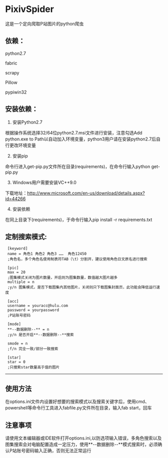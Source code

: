PixivSpider
===
这是一个定向爬取P站图片的python爬虫

依赖：
---
python2.7  

fabric  

scrapy  

Pillow  

pypiwin32  



安装依赖：
---
1. 安装Python2.7 
 
根据操作系统选择32/64位python2.7.msi文件进行安装，注意勾选Add python.exe to Path以自动加入环境变量，python3用户请在安装python2.7后自行更改环境变量


2. 安装pip 
 
命令行进入get-pip.py文件所在目录(requirements)，在命令行输入python get-pip.py


3. Windows用户需要安装VC++9.0 
 
下载地址：http://www.microsoft.com/en-us/download/details.aspx?id=44266


4. 安装依赖  

在同上目录下(requirements)，于命令行输入pip install -r requirements.txt



定制搜索模式:
---

     [keyword]
     name = 角色1	角色2	角色3	……	角色12450
     ;角色名，多个角色名使用制表符TAB（\t）分割开，建议使用角色日文原名进行搜索

     [pic]
     max = 20
     ;图集模式关闭为图片数量，开启则为图集数量，数值越大图片越多
     multiple = n
     ;y/n 图集模式，是否下载图集内其他图片，关闭则只下载图集封面页，此功能会降低运行速度

     [acc]
     username = youracc@hulu.com
     password = yourpassword
     ;P站账号密码

     [mode]
     **--数据删除--** = n
     ;y/n 是否开启**--数据删除--**搜索

     smode = n
     ;f/n 完全一致/部分一致搜索

     [star]
     star = 0
     ;只搜索star数量高于值的图片
---


使用方法  
---
在options.ini文件内设置好想要的搜索模式以及搜索关键字后，使用cmd、powershell等命令行工具进入fabfile.py文件所在目录，输入fab start，回车


注意事项  
---
请使用文本编辑器或IDE软件打开options.ini,以防选项输入错误，多角色搜索以及图集搜索会对电脑配置造成一定压力，使用**--数据删除--**模式搜索时，必须确认P站账号密码输入正确，否则无法正常运行
